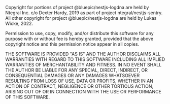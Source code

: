 Copyright for portions of project @bluepic/nestjs-logdna are held by Ntegral Inc. c/o Dexter Hardy, 2019 as part of project ntegral/nestjs-sentry. 
All other copyright for project @bluepic/nestjs-logdna are held by Lukas Wicke, 2022.

Permission to use, copy, modify, and/or distribute this software for any purpose with or without fee is hereby granted, provided that the above copyright notice and this permission notice appear in all copies.

THE SOFTWARE IS PROVIDED "AS IS" AND THE AUTHOR DISCLAIMS ALL WARRANTIES WITH REGARD TO THIS SOFTWARE INCLUDING ALL IMPLIED WARRANTIES OF MERCHANTABILITY AND FITNESS. IN NO EVENT SHALL THE AUTHOR BE LIABLE FOR ANY SPECIAL, DIRECT, INDIRECT, OR CONSEQUENTIAL DAMAGES OR ANY DAMAGES WHATSOEVER RESULTING FROM LOSS OF USE, DATA OR PROFITS, WHETHER IN AN ACTION OF CONTRACT, NEGLIGENCE OR OTHER TORTIOUS ACTION, ARISING OUT OF OR IN CONNECTION WITH THE USE OR PERFORMANCE OF THIS SOFTWARE.